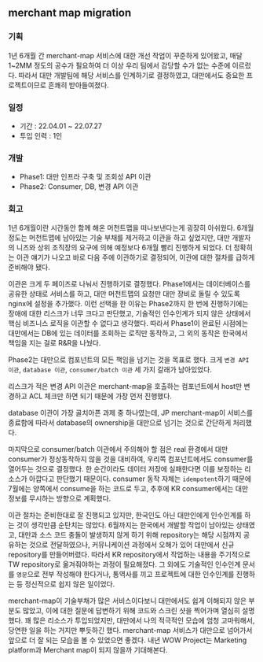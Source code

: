 ## merchant map migration

### 기획

1년 6개월 간 merchant-map 서비스에 대한 개선 작업이 꾸준하게 있어왔고, 매달 1~2MM 정도의 공수가 필요하여 더 이상 우리 팀에서 감당할 수가 없는 수준에 이르렀다. 따라서 대만 개발팀에 해당 서비스를 인계하기로 결정하였고, 대만에서도 중요한 프로젝트이므로 흔쾌히 받아들여졌다. 

### 일정

- 기간 : 22.04.01 ~ 22.07.27
- 투입 인력 : 1인

### 개발

- Phase1: 대만 인프라 구축 및 조회성 API 이관
- Phase2: Consumer, DB, 변경 API 이관

### 회고

1년 6개월이란 시간동안 함께 해온 머천트맵을 떠나보낸다는게 굉장히 아쉬웠다. 6개월정도는 머천트맵에 남아있는 기술 부채를 제거하고 이관을 하고 싶었지만, 대만 개발자의 니즈와 상위 조직장의 요구에 의해 예정보다 6개월 빨리 진행하게 되었다. 더 정확히는 이관 얘기가 나오고 바로 다음 주에 이관하기로 결정되어, 이관에 대한 절차를 급하게 준비해야 됐다.

이관은 크게 두 페이즈로 나눠서 진행하기로 결정했다. Phase1에서는 데이터베이스를 공유한 상태로 서비스를 하고, 대만 머천트맵의 요청만 대만 장비로 돌릴 수 있도록 nginx에 설정을 추가했다. 이런 선택을 한 이유는 Phase2까지 한 번에 진행하기에는 장애에 대한 리스크가 너무 크다고 판단했고, 기술적인 인수인계가 되지 않은 상태에서 핵심 비즈니스 로직을 이관할 수 없다고 생각했다. 따라서 Phase1이 완료된 시점에는 대만에서는 DB에 있는 데이터를 조회하는 로직만 동작하고, 그 외의 동작은 한국에서 책임을 지는 걸로 R&R을 나눴다.

Phase2는 대만으로 컴포넌트의 모든 책임을 넘기는 것을 목표로 했다. 크게 `변경 API 이관`, `database 이관`, `consumer/batch 이관` 세 가지 갈래가 남아있었다. 

리스크가 적은 변경 API 이관은 merchant-map을 호출하는 컴포넌트에서 host만 변경하고 ACL 체크만 하면 되기 때문에 가장 먼저 진행했다. 

database 이관이 가장 골치아픈 과제 중 하나였는데, JP merchant-map이 서비스를 종료함에 따라서 database의 ownership을 대만으로 넘기는 것으로 간단하게 처리했다. 

마지막으로 consumer/batch 이관에서 주의해야 할 점은 real 환경에서 대만 consumer가 정상동작하지 않을 것을 대비하여, 우리쪽 컴포넌트에서도 consumer를 열어두는 것으로 결정했다. 한 순간이라도 데이터 저장에 실패한다면 이를 보정하는 리소스가 아깝다고 판단했기 때문이다. consumer 동작 자체는 `idempotent`하기 때문에 7월에는 양쪽에서 consume을 하는 코드로 두고, 추후에 KR consumer에서는 대만 정보를 무시하는 방향으로 계획했다.

이관 절차는 준비한대로 잘 진행되고 있지만, 한국인도 아닌 대만인에게 인수인계를 하는 것이 생각만큼 순탄치는 않았다. 6월까지는 한국에서 개발할 작업이 남아있는 상태였고, 대만과 소스 코드 충돌이 발생하지 않게 하기 위해 repository는 해당 시점까지 공유하는 것으로 전달하였으나, 커뮤니케이션 과정에서 오해가 있어 대만에서 신규 repository를 만들어버렸다. 따라서 KR repository에서 작업하는 내용을 주기적으로 TW repository로 옮겨줘야하는 과정이 필요해졌다. 그 외에도 기술적인 인수인계 문서를 `영문`으로 전부 작성해야 한다거나, 통역사를 끼고 프로젝트에 대한 인수인계를 진행하는 등 정신적으로 쉽지 않은 일이었다. 

merchant-map이 기술부채가 많은 서비스이다보니 대만에서도 쉽게 이해되지 않은 부분도 많았고, 이에 대한 질문에 답변하기 위해 코드와 스크린 샷을 찍어가며 열심히 설명했다. 꽤 많은 리소스가 투입되었지만, 대만에서 나의 적극적인 모습에 엄청 고마워해서, 당연한 일을 하는 거지만 뿌듯하긴 했다. merchant-map 서비스가 대만으로 넘어가서 앞으로 더 잘 되는 모습을 볼 수 있었으면 좋겠다. 내년 WOW Project는 Marketing platform과 Merchant map이 되지 않을까 기대해본다.